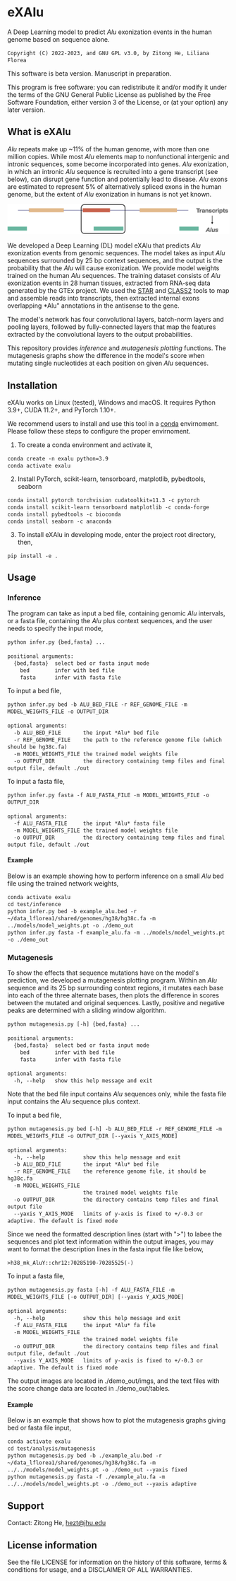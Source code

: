 # eXAlu
A Deep Learning model to predict *Alu* exonization events in the human genome based on sequence alone.

```
Copyright (C) 2022-2023, and GNU GPL v3.0, by Zitong He, Liliana Florea
```
This software is beta version. Manuscript in preparation.

This program is free software: you can redistribute it and/or modify it under the terms of the GNU General Public License as published by the Free Software Foundation, either version 3 of the License, or (at your option) any later version.

## What is eXAlu
*Alu* repeats make up ~11% of the human genome, with more than one million copies. While most *Alu* elements map to nonfunctional intergenic and intronic sequences, some become incorporated into genes. *Alu* exonization, in which an intronic *Alu* sequence is recruited into a gene transcript (see below), can disrupt gene function and potentially lead to disease. *Alu* exons are estimated to represent 5% of alternatively spliced exons in the human genome, but the extent of *Alu* exonization in humans is not yet known.

![transcript_alu](images/transcript_alu.png)

We developed a Deep Learning (DL) model eXAlu that predicts *Alu* exonization events from genomic sequences. The model takes as input *Alu* sequences surrounded by 25 bp context sequences, and the output is the probability that the *Alu* will cause exonization. We provide model weights trained on the human *Alu* sequences. The training dataset consists of *Alu* exonization events in 28 human tissues, extracted from RNA-seq data generated by the GTEx project. We used the [STAR](https://github.com/alexdobin/STAR) and [CLASS2](https://sourceforge.net/p/splicebox/wiki/CLASS/) tools to map and assemble reads into transcripts, then extracted internal exons overlapping *Alu" annotations in the antisense to the gene.

The model's network has four convolutional layers, batch-norm layers and pooling layers, followed by fully-connected layers that map the features extracted by the convolutional layers to the output probabilities.

<!-- ![model_network](images/model_network.png) -->

This repository provides *inference* and *mutagenesis plotting* functions. The mutagenesis graphs show the difference in the model's score when mutating single nucleotides at each position on given *Alu* sequences.

## Installation
eXAlu works on Linux (tested), Windows and macOS. It requires Python 3.9+, CUDA 11.2+, and PyTorch 1.10+.

We recommend users to install and use this tool in a [conda](https://www.anaconda.com/) envirnoment. Please follow these steps to configure the proper envirnoment.

1. To create a conda environment and activate it,
```
conda create -n exalu python=3.9
conda activate exalu
```
2. Install PyTorch, scikit-learn, tensorboard, matplotlib, pybedtools, seaborn
```
conda install pytorch torchvision cudatoolkit=11.3 -c pytorch
conda install scikit-learn tensorboard matplotlib -c conda-forge
conda install pybedtools -c bioconda
conda install seaborn -c anaconda
```
3. To install eXAlu in developing mode, enter the project root directory, then, 
```
pip install -e .
```

## Usage

### Inference
The program can take as input a bed file, containing genomic *Alu* intervals, or a fasta file, containing the *Alu* plus context sequences, and the user needs to specify the input mode,
```
python infer.py {bed,fasta} ...

positional arguments:
  {bed,fasta}  select bed or fasta input mode
    bed        infer with bed file
    fasta      infer with fasta file
```

To input a bed file,
```
python infer.py bed -b ALU_BED_FILE -r REF_GENOME_FILE -m MODEL_WEIGHTS_FILE -o OUTPUT_DIR

optional arguments:
  -b ALU_BED_FILE       the input *Alu* bed file
  -r REF_GENOME_FILE    the path to the reference genome file (which should be hg38c.fa)
  -m MODEL_WEIGHTS_FILE the trained model weights file
  -o OUTPUT_DIR         the directory containing temp files and final output file, default ./out
```

To input a fasta file,
```
python infer.py fasta -f ALU_FASTA_FILE -m MODEL_WEIGHTS_FILE -o OUTPUT_DIR

optional arguments:
  -f ALU_FASTA_FILE     the input *Alu* fasta file
  -m MODEL_WEIGHTS_FILE the trained model weights file
  -o OUTPUT_DIR         the directory containing temp files and final output file, default ./out
```

#### Example
Below is an example showing how to perform inference on a small *Alu* bed file using the trained network weights,

```
conda activate exalu
cd test/inference
python infer.py bed -b example_alu.bed -r ~/data_lflorea1/shared/genomes/hg38/hg38c.fa -m ../models/model_weights.pt -o ./demo_out
python infer.py fasta -f example_alu.fa -m ../models/model_weights.pt -o ./demo_out
```

### Mutagenesis
To show the effects that sequence mutations have on the model's prediction, we developed a mutagenesis plotting program. Within an *Alu* sequence and its 25 bp surrounding context regions, it mutates each base into each of the three alternate bases, then plots the difference in scores between the mutated and original sequences. Lastly, positive and negative peaks are determined with a sliding window algorithm. 

```
python mutagenesis.py [-h] {bed,fasta} ...

positional arguments:
  {bed,fasta}  select bed or fasta input mode
    bed        infer with bed file
    fasta      infer with fasta file

optional arguments:
  -h, --help   show this help message and exit
```
Note that the bed file input contains *Alu* sequences only, while the fasta file input contains the *Alu* sequence plus context.

To input a bed file,
```
python mutagenesis.py bed [-h] -b ALU_BED_FILE -r REF_GENOME_FILE -m MODEL_WEIGHTS_FILE -o OUTPUT_DIR [--yaxis Y_AXIS_MODE]

optional arguments:
  -h, --help            show this help message and exit
  -b ALU_BED_FILE       the input *Alu* bed file
  -r REF_GENOME_FILE    the reference genome file, it should be hg38c.fa
  -m MODEL_WEIGHTS_FILE
                        the trained model weights file
  -o OUTPUT_DIR         the directory contains temp files and final output file
  --yaxis Y_AXIS_MODE   limits of y-axis is fixed to +/-0.3 or adaptive. The default is fixed mode
```
Since we need the formatted description lines (start with ">") to labee the sequences and plot text information within the output images, you may want to format the description lines in the fasta input file like below,
```
>h38_mk_AluY::chr12:70285190-70285525(-)
```
To input a fasta file,
```
python mutagenesis.py fasta [-h] -f ALU_FASTA_FILE -m MODEL_WEIGHTS_FILE [-o OUTPUT_DIR] [--yaxis Y_AXIS_MODE]

optional arguments:
  -h, --help            show this help message and exit
  -f ALU_FASTA_FILE     the input *Alu* fa file
  -m MODEL_WEIGHTS_FILE
                        the trained model weights file
  -o OUTPUT_DIR         the directory contains temp files and final output file, default ./out
  --yaxis Y_AXIS_MODE   limits of y-axis is fixed to +/-0.3 or adaptive. The default is fixed mode
```

The output images are located in ./demo_out/imgs, and the text files with the score change data are located in ./demo_out/tables.

#### Example
Below is an example that shows how to plot the mutagenesis graphs giving bed or fasta file input,
```
conda activate exalu
cd test/analysis/mutagenesis
python mutagenesis.py bed -b ./example_alu.bed -r ~/data_lflorea1/shared/genomes/hg38/hg38c.fa -m ../../models/model_weights.pt -o ./demo_out --yaxis fixed
python mutagenesis.py fasta -f ./example_alu.fa -m ../../models/model_weights.pt -o ./demo_out --yaxis adaptive
```
## Support
Contact: Zitong He, hezt@jhu.edu

## License information
See the file LICENSE for information on the history of this software, terms & conditions for usage, and a DISCLAIMER OF ALL WARRANTIES.

